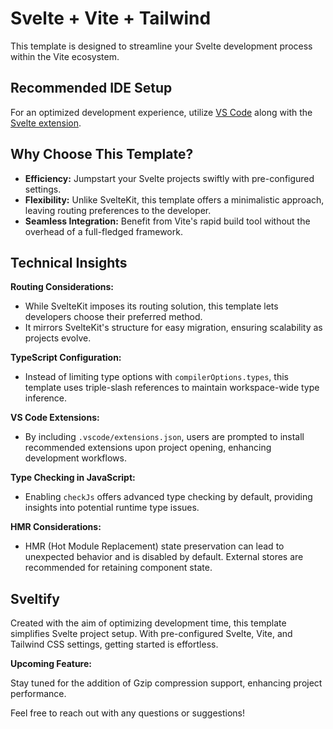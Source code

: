 # Svelte + Vite + Tailwind 

This template is designed to streamline your Svelte development process within the Vite ecosystem.

## Recommended IDE Setup

For an optimized development experience, utilize [VS Code](https://code.visualstudio.com/) along with the [Svelte extension](https://marketplace.visualstudio.com/items?itemName=svelte.svelte-vscode).

## Why Choose This Template?

- **Efficiency:** Jumpstart your Svelte projects swiftly with pre-configured settings.
- **Flexibility:** Unlike SvelteKit, this template offers a minimalistic approach, leaving routing preferences to the developer.
- **Seamless Integration:** Benefit from Vite's rapid build tool without the overhead of a full-fledged framework.

## Technical Insights

**Routing Considerations:**

- While SvelteKit imposes its routing solution, this template lets developers choose their preferred method.
- It mirrors SvelteKit's structure for easy migration, ensuring scalability as projects evolve.

**TypeScript Configuration:**

- Instead of limiting type options with `compilerOptions.types`, this template uses triple-slash references to maintain workspace-wide type inference.

**VS Code Extensions:**

- By including `.vscode/extensions.json`, users are prompted to install recommended extensions upon project opening, enhancing development workflows.

**Type Checking in JavaScript:**

- Enabling `checkJs` offers advanced type checking by default, providing insights into potential runtime type issues.

**HMR Considerations:**

- HMR (Hot Module Replacement) state preservation can lead to unexpected behavior and is disabled by default. External stores are recommended for retaining component state.

## Sveltify

Created with the aim of optimizing development time, this template simplifies Svelte project setup. With pre-configured Svelte, Vite, and Tailwind CSS settings, getting started is effortless.

**Upcoming Feature:**

Stay tuned for the addition of Gzip compression support, enhancing project performance.

Feel free to reach out with any questions or suggestions!

